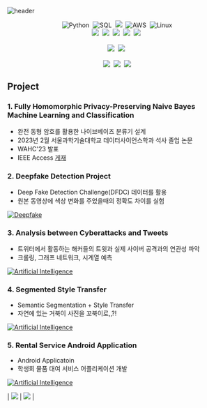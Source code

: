 ![header](https://capsule-render.vercel.app/api?type=waving&color=E0bdf9&fontColor=3c0464&height=100&section=header&text=Boyoung%20Han&fontSize=50)


<div align=center> 

  ![Python](https://img.shields.io/badge/Python-3776AB?style=flat-square&logo=python&logoColor=ffdd54)&nbsp;
  ![SQL](https://img.shields.io/badge/MySQL-4479A1.svg?style=flat-square&logo=pytorch&logoColor=black)&nbsp;
![](https://img.shields.io/badge/Java-007396?style=flat&logo=OpenJDK&logoColor=white")&nbsp;
  ![AWS](https://img.shields.io/badge/AWS-232F3E.svg?style=flat-square&logo=amazonwebservices&logoColor=yellow)&nbsp;
  ![Linux](https://img.shields.io/badge/Linux-FCC624.svg?style=flat-square&logo=Linux&logoColor=black)
  <br>
  <img src="https://img.shields.io/badge/-AI-blue"/>&nbsp;
  <img src="https://img.shields.io/badge/-Machine Learning-yellowgreen"/>&nbsp;
 <img src="https://img.shields.io/badge/-Project Management-lightgrey"/>&nbsp;
  <img src="https://img.shields.io/badge/-PET-green"/>&nbsp;
  <img src="https://img.shields.io/badge/-Homomorpic Encryption-brightgreen"/>&nbsp; 
  <br><br>
  <a href="http://data.seoultech.ac.kr/"><img src="https://img.shields.io/badge/DataScience-0d1854?style=flat-square&logo=Databricks&logoColor=white&link=http://data.seoultech.ac.kr/"/></a>&nbsp;
  <a href="https://itm.seoultech.ac.kr/"><img src="https://img.shields.io/badge/IT Management-696969?style=flat-square&logo=Google Scholar&logoColor=white&link=https://itm.seoultech.ac.kr/"/></a>&nbsp;
  <br><br>
  <a href="https://b0b0.notion.site/Boyoung-Han-509d7791ea714453ab3e74e106889e23"><img src="https://img.shields.io/badge/Notion-21130d?style=flat-square&logo=Notion&logoColor=white&link=https://b0b0.notion.site/Boyoung-Han-509d7791ea714453ab3e74e106889e23"/></a>&nbsp;
  <a href="https://www.linkedin.com/in/byhan2253"><img src="https://img.shields.io/badge/Linkedin-1e81b0?style=flat-square&logo=LinkedIn&logoColor=white&link=https://www.linkedin.com/in/byhan2253"/></a>&nbsp;
  <a href="mailto:byhan2253@ds.seoultech.ac.kr"><img src="https://img.shields.io/badge/Gmail-d14836?style=flat-square&logo=Gmail&logoColor=white&link=mailto:byhan2253@ds.seoultech.ac.kr"/></a>
  
</div>

## Project
### 1. Fully Homomorphic Privacy-Preserving Naive Bayes Machine Learning and Classification
  * 완전 동형 암호를 활용한 나이브베이즈 분류기 설계
  * 2023년 2월 서울과학기술대학교 데이터사이언스학과 석사 졸업 논문
  * WAHC'23 발표
  * IEEE Access [게재](https://ieeexplore.ieee.org/abstract/document/10623150)
      
### 2. Deepfake Detection Project
  * Deep Fake Detection Challenge(DFDC) 데이터를 활용 
  * 원본 동영상에 색상 변화를 주었을때의 정확도 차이를 실험 
  
[![Deepfake](https://github-readme-stats.vercel.app/api/pin/?username=bobo-0&repo=deepfake_detection&theme=buefy&show_owner=True)](https://github.com/bobo-0/deepfake_detection)  

### 3. Analysis between Cyberattacks and Tweets
  * 트위터에서 활동하는 해커들의 트윗과 실제 사이버 공격과의 연관성 파악
  * 크롤링, 그래프 네트워크, 시계열 예측
    
[![Artificial Intelligence](https://github-readme-stats.vercel.app/api/pin/?username=bobo-0&repo=cyberattack&theme=buefy&show_owner=True)](https://github.com/bobo-0/cyberattack)

### 4. Segmented Style Transfer
  * Semantic Segmentation + Style Transfer
  * 자연에 있는 거북이 사진을 꼬북이로,,?!
    
[![Artificial Intelligence](https://github-readme-stats.vercel.app/api/pin/?username=bobo-0&repo=artificial-intelligence&theme=buefy&show_owner=True)](https://github.com/bobo-0/artificial-intelligence)

### 5.  Rental Service Android Application
  * Android Applicatoin
  * 학생회 물품 대여 서비스 어플리케이션 개발
    
[![Artificial Intelligence](https://github-readme-stats.vercel.app/api/pin/?username=bobo-0&repo=withyou&theme=buefy&show_owner=True)](https://github.com/bobo-0/withyou)

|   <img src="https://github-readme-stats.vercel.app/api/top-langs/?username=bobo-0&layout=compact">	|   <img src="https://github-readme-stats.vercel.app/api?username=bobo-0&show_icons=true">	|
